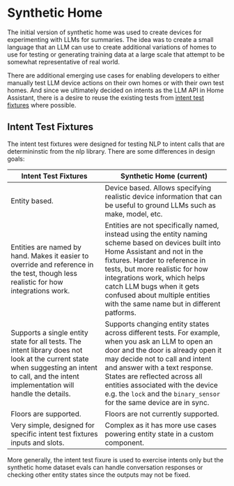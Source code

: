 # Synthetic Home

The initial version of synthetic home was used to create devices for experimenting
with LLMs for summaries. The idea was to create a small language that an LLM can
use to create additional variations of homes to use for testing or generating
training data at a large scale that attempt to be somewhat representative of
real world.

There are additional emerging use cases for enabling developers to either manually
test LLM device actions on their own homes or with their own test homes. And
since we ultimately decided on intents as the LLM API in Home Assistant, there
is a desire to reuse the existing tests from [intent test fixtures](https://github.com/home-assistant/intents/blob/main/tests/) where possible.

## Intent Test Fixtures

The intent test fixtures were designed for testing NLP to intent calls that are
determininstic from the nlp library. There are some differences in design goals:

| Intent Test Fixtures | Synthetic Home (current) |
| ------------ | ------------------------- |
| Entity based.  | Device based. Allows specifying realistic device information that can be useful to ground LLMs such as make, model, etc. |
| Entities are named by hand. Makes it easier to override and reference in the test, though less realistic for how integrations work. | Entities are not specifically named, instead using the entity naming scheme based on devices built into Home Assistant and not in the fixtures. Harder to reference in tests, but more realistic for how integrations work, which helps catch LLM bugs when it gets confused about multiple entities with the same name but in different patforms. |
| Supports a single entity state for all tests. The intent library does not look at the current state when suggesting an intent to call, and the intent implementation will handle the details. | Supports changing entity states across different tests. For example, when you ask an LLM to open an door and the door is already open it may decide not to call and intent and answer with a text response. States are reflected across all entities associated with the device e.g. the `lock` and the `binary_sensor` for the same device are in sync. |
| Floors are supported. | Floors are not currently supported. |
| Very simple, designed for specific intent test fixtures inputs and slots. | Complex as it has more use cases powering entity state in a custom component. |

More generally, the intent test fixure is used to exercise intents only but the synthetic
home dataset evals can handle conversation responses or checking other entity states since
the outputs may not be fixed.
